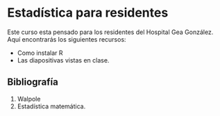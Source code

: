 # Estadística para residentes

Este curso esta pensado para los residentes del Hospital Gea González.  
Aquí encontrarás los siguientes recursos:
* Como instalar R
* Las diapositivas vistas en clase.

## Bibliografía
1. Walpole
2. Estadística matemática.

